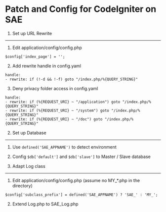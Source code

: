 Patch and Config for CodeIgniter on SAE
===

1. Set up URL Rewrite
---
1. Edit application/config/config.php
```
$config['index_page'] = '';
```
2. Add rewrite handle in config.yaml
```
handle:
- rewrite: if (!-d && !-f) goto "/index.php/%{QUERY_STRING}"
```
3. Deny privacy folder access in config.yaml
```
handle:
- rewrite: if (%{REQUEST_URI} ~ "/application") goto "/index.php/%{QUERY_STRING}"
- rewrite: if (%{REQUEST_URI} ~ "/system") goto "/index.php/%{QUERY_STRING}"
- rewrite: if (%{REQUEST_URI} ~ "/doc") goto "/index.php/%{QUERY_STRING}"
```

2. Set up Database
---
1. Use `defined('SAE_APPNAME')` to detect environment
2. Config `$db['default']` and `$db['slave']` to Master / Slave database

3. Adapt Log class
---
1. Edit application/config/config.php (assume no MY_*.php in the directory)
```
$config['subclass_prefix'] = defined('SAE_APPNAME') ? 'SAE_' : 'MY_';
```
2. Extend Log.php to SAE_Log.php
